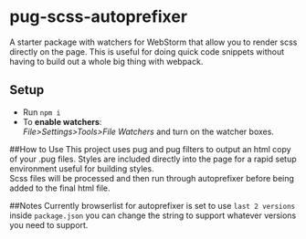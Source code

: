 # pug-scss-autoprefixer
A starter package with watchers for WebStorm that allow you to render scss directly on the page.  This is useful for doing quick code snippets without having to build out a whole big thing with webpack.  

## Setup
- Run `npm i`
- To **enable watchers**:  
*File>Settings>Tools>File Watchers* and turn on the watcher boxes.

##How to Use
This project uses pug and pug filters to output an html copy of your .pug files. 
Styles are included directly into the page for a rapid setup environment useful for building styles.  
Scss files will be processed and then run through autoprefixer before being added to the final html file.

##Notes
Currently browserlist for autoprefixer is set to use `last 2 versions` inside `package.json` you can change the string to support whatever versions you need to support.
